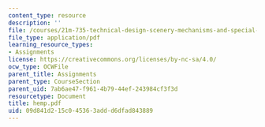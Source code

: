 ```yaml
---
content_type: resource
description: ''
file: /courses/21m-735-technical-design-scenery-mechanisms-and-special-effects-spring-2004/09d841d215c045363addd6dfad843889_hemp.pdf
file_type: application/pdf
learning_resource_types:
- Assignments
license: https://creativecommons.org/licenses/by-nc-sa/4.0/
ocw_type: OCWFile
parent_title: Assignments
parent_type: CourseSection
parent_uid: 7ab6ae47-f961-4b79-44ef-243984cf3f3d
resourcetype: Document
title: hemp.pdf
uid: 09d841d2-15c0-4536-3add-d6dfad843889
---
```

